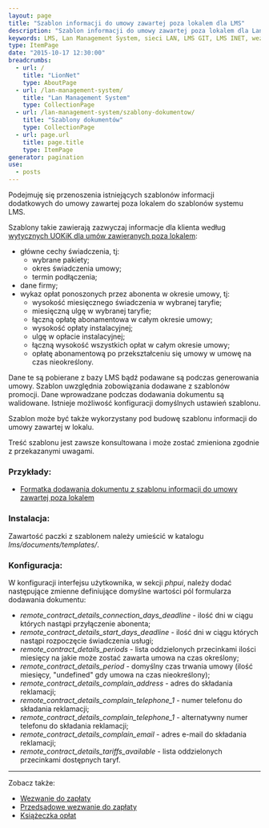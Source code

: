 ```yaml
---
layout: page
title: "Szablon informacji do umowy zawartej poza lokalem dla LMS"
description: "Szablon informacji do umowy zawartej poza lokalem dla Lan Management System"
keywords: LMS, Lan Management System, sieci LAN, LMS GIT, LMS INET, wezwanie do zapłaty, przedsądowe wezwanie do zapłaty, ostateczne przedsądowe wezwanie do zapłaty, druki wpłat, uokik, umowa w lokalu, umowa poza lokalem
type: ItemPage
date: "2015-10-17 12:30:00"
breadcrumbs:
  - url: /
    title: "LionNet"
    type: AboutPage
  - url: /lan-management-system/
    title: "Lan Management System"
    type: CollectionPage
  - url: /lan-management-system/szablony-dokumentow/
    title: "Szablony dokumentów"
    type: CollectionPage
  - url: page.url
    title: page.title
    type: ItemPage
generator: pagination
use:
  - posts
---
```


Podejmuję się przenoszenia istniejących szablonów informacji dodatkowych 
do umowy zawartej poza lokalem do szablonów systemu LMS.

Szablony takie zawierają zazwyczaj informacje dla klienta według 
[wytycznych UOKiK dla umów zawieranych poza lokalem](https://uokik.gov.pl/faq_umowy_zawierane_na_odleglosc.php#f1255):

 * główne cechy świadczenia, tj:
    * wybrane pakiety;
    * okres świadczenia umowy;
    * termin podłączenia;
 * dane firmy;
 * wykaz opłat ponoszonych przez abonenta w okresie umowy, tj:
   * wysokość miesięcznego świadczenia w wybranej taryfie;
   * miesięczną ulgę w wybranej taryfie;
   * łączną opłatę abonamentowa w całym okresie umowy;
   * wysokość opłaty instalacyjnej;
   * ulgę w opłacie instalacyjnej;
   * łączną wysokość wszystkich opłat w całym okresie umowy;
   * opłatę abonamentową po przekształceniu się umowy w umowę na czas nieokreślony.

Dane te są pobierane z bazy LMS bądź podawane są podczas generowania umowy. 
Szablon uwzględnia zobowiązania dodawane z szablonów promocji. Dane wprowadzane 
podczas dodawania dokumentu są walidowane. Istnieje możliwość konfiguracji 
domyślnych ustawień szablonu.

Szablon może być także wykorzystany pod budowę szablonu informacji do umowy zawartej
w lokalu.

Treść szablonu jest zawsze konsultowana i może zostać zmieniona zgodnie z przekazanymi
uwagami.

### Przykłady:

 * [Formatka dodawania dokumentu z szablonu informacji do umowy zawartej poza lokalem](/assets/img/szablony_dokumentow/informacje_do_umowy_zawartej_poza_lokalem.png)

### Instalacja:

Zawartość paczki z szablonem należy umieścić w katalogu *lms/documents/templates/*.

### Konfiguracja:

W konfiguracji interfejsu użytkownika, w sekcji *phpui*, należy dodać 
następujące zmienne definiujące domyślne wartości pól formularza dodawania
dokumentu:

 * *remote_contract_details_connection_days_deadline* - ilość dni w ciągu których nastąpi przyłączenie abonenta;
 * *remote_contract_details_start_days_deadline* - ilość dni w ciągu których nastąpi rozpoczęcie świadczenia usługi;
 * *remote_contract_details_periods* - lista oddzielonych przecinkami ilości miesięcy na jakie może zostać zawarta umowa na czas określony;
 * *remote_contract_details_period* - domyślny czas trwania umowy (ilość miesięcy, "undefined" gdy umowa na czas nieokreślony);
 * *remote_contract_details_complain_address* - adres do składania reklamacji;
 * *remote_contract_details_complain_telephone_1* - numer telefonu do składania reklamacji;
 * *remote_contract_details_complain_telephone_1* - alternatywny numer telefonu do składania reklamacji;
 * *remote_contract_details_complain_email* - adres e-mail do składania reklamacji;
 * *remote_contract_details_tariffs_available* - lista oddzielonych przecinkami dostępnych taryf.


* * *

Zobacz także:

 * [Wezwanie do zapłaty](/lan-management-system/szablony-dokumentow/wezwanie-do-zaplaty)
 * [Przedsądowe wezwanie do zapłaty](/lan-management-system/szablony-dokumentow/przedsadowe-wezwanie-do-zaplaty)
 * [Książeczka opłat](/lan-management-system/szablony-dokumentow/ksiazeczka-oplat)




